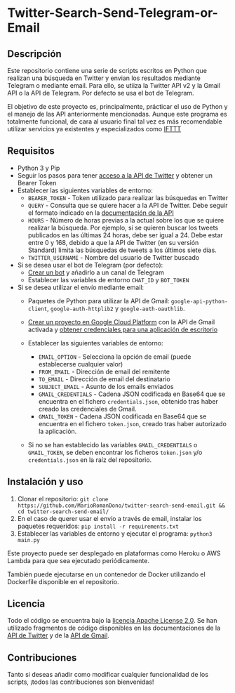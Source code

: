 # Twitter-Search-Send-Telegram-or-Email

## Descripción

Este repositorio contiene una serie de scripts escritos en Python que realizan una búsqueda en Twitter y envian los resultados mediante Telegram o mediante email. Para ello, se utiiza la Twitter API v2 y la Gmail API o la API de Telegram. Por defecto se usa el bot de Telegram.

El objetivo de este proyecto es, principalmente, prácticar el uso de Python y el manejo de las API anteriormente mencionadas. Aunque este programa es totalmente funcional, de cara al usuario final tal vez es más recomendable utilizar servicios ya existentes y especializados como [IFTTT](https://ifttt.com/)

## Requisitos
- Python 3 y Pip
- Seguir los pasos para tener [acceso a la API de Twitter](https://developer.twitter.com/en/docs/twitter-api/getting-started/getting-access-to-the-twitter-api) y obtener un Bearer Token
- Establecer las siguientes variables de entorno:
    - `BEARER_TOKEN` - Token utilizado para realizar las búsquedas en Twitter
    - `QUERY` -  Consulta que se quiere hacer a la API de Twitter. Debe seguir el formato indicado en la [documentación de la API](https://developer.twitter.com/en/docs/twitter-api/tweets/search/integrate/build-a-query)
    - `HOURS` - Número de horas previas a la actual sobre los que se quiere realizar la búsqueda. Por ejemplo, si se quieren buscar los tweets publicados en las últimas 24 horas, debe ser igual a 24. Debe estar entre 0 y 168, debido a que la API de Twitter (en su versión Standard) limita las búsquedas de tweets a los últimos siete días.
    - `TWITTER_USERNAME` - Nombre del usuario de Twitter buscado
- Si se desea usar el bot de Telegram (por defecto):
    - [Crear un bot](https://core.telegram.org/bots#3-how-do-i-create-a-bot) y añadirlo a un canal de Telegram
    - Establecer las variables de entorno `CHAT_ID` y `BOT_TOKEN`
- Si se desea utilizar el envío mediante email:
    - Paquetes de Python para utilizar la API de Gmail: `google-api-python-client`, `google-auth-httplib2` y `google-auth-oauthlib`.
    - [Crear un proyecto en Google Cloud Platform](https://developers.google.com/workspace/guides/create-project) con la API de Gmail activada y [obtener credenciales para una aplicación de escritorio](https://developers.google.com/workspace/guides/create-credentials)

    - Establecer las siguientes variables de entorno:
        - `EMAIL_OPTION` - Selecciona la opción de email (puede establecerse cualquier valor)        
        - `FROM_EMAIL` - Dirección de email del remitente
        - `TO_EMAIL` - Dirección de email del destinatario
        - `SUBJECT_EMAIL` - Asunto de los emails enviados
        - `GMAIL_CREDENTIALS` - Cadena JSON codificada en Base64 que se encuentra en el fichero `credentials.json`, obtenido tras haber creado las credenciales de Gmail.
        - `GMAIL_TOKEN` - Cadena JSON codificada en Base64 que se encuentra en el fichero `token.json`, creado tras haber autorizado la aplicación.
    - Si no se han establecido las variables `GMAIL_CREDENTIALS` o `GMAIL_TOKEN`, se deben encontrar los ficheros `token.json` y/o `credentials.json` en la raíz del repositorio.

## Instalación y uso
1. Clonar el repositorio: `git clone https://github.com/MarioRomanDono/twitter-search-send-email.git && cd twitter-search-send-email/`
2. En el caso de querer usar el envío a través de email, instalar los paquetes requeridos: `pip install -r requirements.txt`
3. Establecer las variables de entorno y ejecutar el programa: `python3 main.py`

Este proyecto puede ser desplegado en plataformas como Heroku o AWS Lambda para que sea ejecutado periódicamente.

También puede ejecutarse en un contenedor de Docker utilizando el Dockerfile disponible en el repositorio.

## Licencia
Todo el código se encuentra bajo la [licencia Apache License 2.0](LICENSE). Se han utilizado fragmentos de código disponibles en las documentaciones de la [API de Twitter](https://github.com/twitterdev/Twitter-API-v2-sample-code/blob/main/Recent-Search/recent_search.py) y de la [API de Gmail](https://github.com/googleworkspace/python-samples/blob/master/gmail/quickstart/quickstart.py).

## Contribuciones
Tanto si deseas añadir como modificar cualquier funcionalidad de los scripts, ¡todos las contribuciones son bienvenidas!